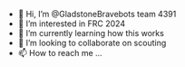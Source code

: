 - 👋 Hi, I’m @GladstoneBravebots team 4391
- 👀 I’m interested in FRC 2024
- 🌱 I’m currently learning how this works
- 💞️ I’m looking to collaborate on scouting
- 📫 How to reach me ...

<!---
GladstoneBravebots/GladstoneBravebots is a ✨ special ✨ repository because its `README.md` (this file) appears on your GitHub profile.
You can click the Preview link to take a look at your changes.
--->
